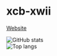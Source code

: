 # xcb-xwii
[Website](https://xcb-xwii.me)

![GitHub stats](https://github-readme-stats.vercel.app/api?username=xcb-xwii&show_icons=true&title_color=cdd6f4&text_color=cdd6f4&icon_color=cba6f7&bg_color=1e1e2e&ring_color=cba6f7)  
![Top langs](https://github-readme-stats.vercel.app/api/top-langs?username=xcb-xwii&show_icons=true&title_color=cdd6f4&text_color=cdd6f4&icon_color=cba6f7&bg_color=1e1e2e&layout=compact)
